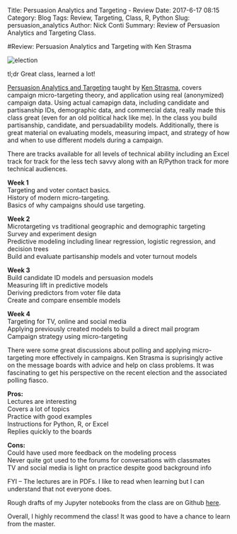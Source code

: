Title: Persuasion Analytics and Targeting - Review
Date: 2017-6-17 08:15
Category: Blog
Tags: Review, Targeting, Class, R, Python
Slug: persuasion_analytics
Author: Nick Conti
Summary: Review of Persuasion Analytics and Targeting Class.

#Review: Persuasion Analytics and Targeting with Ken Strasma



![election]({filename}/images/elections.jpg)

tl;dr Great class, learned a lot!

[Persuasion Analytics and Targeting](http://www.statistics.com/persuasion-analytics/) taught by [Ken Strasma](http://www.statistics.com/mr-ken-strasma), covers campaign micro-targeting theory, and application using real (anonymized) campaign data. Using actual camapign data, including candidate and partisanship IDs, demographic data, and commercial data, really made this class great (even for an old political hack like me). In the class you build partisanship, candidate, and persuadability models. Additionally, there is great material on evaluating models, measuring impact, and strategy of how and when to use different models during a campaign. 

There are tracks available for all levels of technical ability including an Excel track for track for the less tech savvy along with an R/Python track for more technical audiences. 

**Week 1**  
Targeting and voter contact basics.  
History of modern micro-targeting.   
Basics of why campaigns should use targeting.  

**Week 2**  
Microtargeting vs traditional geographic and demographic targeting  
Survey and experiment design  
Predictive modeling including linear regression, logistic regression, and decision trees  
Build and evaluate partisanship models and voter turnout models  

**Week 3**  
Build candidate ID models and persuasion models  
Measuring lift in predictive models  
Deriving predictors from voter file data  
Create and compare ensemble models  

**Week 4**  
Targeting for TV, online and social media  
Applying previously created models to build a direct mail program  
Campaign strategy using micro-targeting  

There were some great discussions about polling and applying micro-targeting more effectively in campaigns. Ken Strasma is suprisingly active on the message boards with advice and help on class problems. It was fascinating to get his perspective on the recent election and the associated polling fiasco.

**Pros:**  
Lectures are interesting  
Covers a lot of topics  
Practice with good examples  
Instructions for Python, R, or Excel  
Replies quickly to the boards  

**Cons:**  
Could have used more feedback on the modeling process  
Never quite got used to the forums for conversations with classmates  
TV and social media is light on practice despite good background info  

FYI – The lectures are in PDFs. I like to read when learning but I can understand that not everyone does.

Rough drafts of my Jupyter notebooks from the class are on Github [here](https://github.com/NickyThreeNames/persuadeanalytics).

Overall, I highly recommend the class! It was good to have a chance to learn from the master.